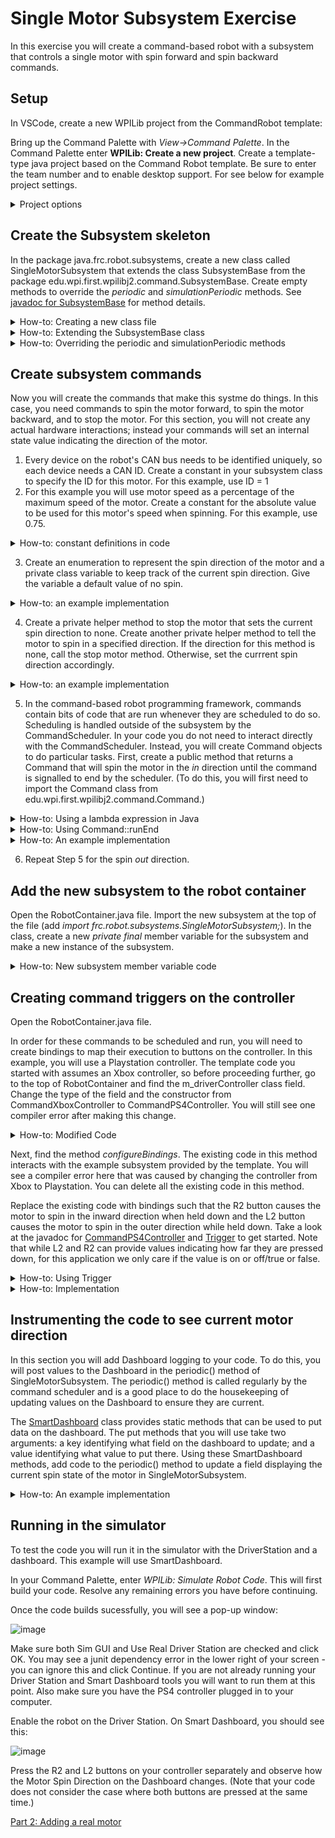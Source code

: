 # Single Motor Subsystem Exercise

In this exercise you will create a command-based robot with a subsystem that controls a single motor with spin forward and spin backward commands.

## Setup 
In VSCode, create a new WPILib project from the CommandRobot template:

Bring up the Command Palette with *View->Command Palette*. In the Command Palette enter **WPILib: Create a new project**. Create a template-type java project based on the Command Robot template. Be sure to enter the team number and to enable desktop support. For see below for example project settings.
<details>
<summary>Project options</summary>

![image](https://github.com/jlpistole/SimpleCmdBasedTraining/assets/88595898/9fffbf36-8340-48ae-a66e-117743fd2761)

</details>

## Create the Subsystem skeleton

In the package java.frc.robot.subsystems, create a new class called SingleMotorSubsystem that extends the class SubsystemBase from the package edu.wpi.first.wpilibj2.command.SubsystemBase. Create empty methods to override the *periodic* and *simulationPeriodic* methods. See [javadoc for SubsystemBase](https://github.wpilib.org/allwpilib/docs/release/java/edu/wpi/first/wpilibj2/command/SubsystemBase.html) for method details.

<details>
  <summary>How-to: Creating a new class file</summary>

  Choose New File... from the menu below:
  
![image](https://github.com/jlpistole/SimpleCmdBasedTraining/assets/88595898/de6e411c-591d-4659-b565-294aa6b25d5c)

Enter SingleMotorSubsystem.java in the dialog box.

</details>

<details>
  <summary>How-to: Extending the SubsystemBase class</summary>

  Add *extends SubsystemBase* after *public Class SingleMotorSubsystem*. At the top of the java file below the package declaration, import the SubsystemBase class using *import edu.wpi.first.wpilibj2.command.SubsystemBase*;. Your project and java file should look like this:

  ![image](https://github.com/jlpistole/SimpleCmdBasedTraining/assets/88595898/953a0812-d606-4464-86c6-eef23256e5f1)

</details>

<details>
  <summary>How-to: Overriding the periodic and simulationPeriodic methods</summary>

  Visit the ExampleSubsystem.java file and scroll to the bottom to see an example. You can copy these methods directly from ExampleSubsystem.java into your new subsystem class:

  ![image](https://github.com/jlpistole/SimpleCmdBasedTraining/assets/88595898/6344d3c1-1ce9-424c-afa5-e2380f69b27b)

</details>

## Create subsystem commands

Now you will create the commands that make this systme do things. In this case, you need commands to spin the motor forward, to spin the motor backward, and to stop the motor. For this section, you will not create any actual hardware interactions; instead your commands will set an internal state value indicating the direction of the motor.

1. Every device on the robot's CAN bus needs to be identified uniquely, so each device needs a CAN ID. Create a constant in your subsystem class to specify the ID for this motor. For this example, use ID = 1
2. For this example you will use motor speed as a percentage of the maximum speed of the motor. Create a constant for the absolute value to be used for this motor's speed when spinning. For this example, use 0.75.

<details>
  <summary>How-to: constant definitions in code</summary>

  ![image](https://github.com/jlpistole/SimpleCmdBasedTraining/assets/88595898/771714e3-5123-48c1-86d5-e727c553f1fd)

</details>

3. Create an enumeration to represent the spin direction of the motor and a private class variable to keep track of the current spin direction. Give the variable a default value of no spin.

<details>
  <summary>How-to: an example implementation</summary>

  ```
  enum SpinDirection {
        SpinInDir,
        SpinOutDir,
        SpinNone
  }

  private SpinDirection currentDirection = SpinDirection.SpinNone;
  ```

</details>

4. Create a private helper method to stop the motor that sets the current spin direction to none. Create another private helper method to tell the motor to spin in a specified direction. If the direction for this method is none, call the stop motor method. Otherwise, set the currrent spin direction accordingly.

<details>
  <summary>How-to: an example implementation</summary>

```
private void stopMotor() {
  this.currentDirection = SpinDirection.SpinNone;
}

private void spinMotor(SpinDirection direction) {
  switch (direction) {
    case SpinNone:
      stopMotor();
      break;
    case SpinInDir:
      this.currentDirection = SpinDirection.SpinInDir;
      break;
    case SpinOutDir:
      this.currentDirection = SpinDirection.SpinOutDir;
      break;
  }
}
```
  
</details>

5. In the command-based robot programming framework, commands contain bits of code that are run whenever they are scheduled to do so. Scheduling is handled outside of the subsystem by the CommandScheduler. In your code you do not need to interact directly with the CommandScheduler. Instead, you will create Command objects to do particular tasks. First, create a public method that returns a Command that will spin the motor in the *in* direction until the command is signalled to end by the scheduler. (To do this, you will first need to import the Command class from edu.wpi.first.wpilibj2.command.Command.)  

<details>
  <summary>How-to: Using a lambda expression in Java</summary>

  You will define the "bits of code" that go into a command using [lambda expressions](https://www.w3schools.com/java/java_lambda.asp). For this case, you will use lambda expressions that look like this:

  ```
  () -> { // code to be executed goes here }
  ```

  This expression means that when the code is executed, no arguments will be passed in, hence the () on the left hand side. When the lambda expression is executed at the time the scheduled command runs, the code contained inside the curly braces will run. 
  
</details>

<details>
  <summary>How-to: Using Command::runEnd</summary>

  To create a command that will spin the motor until the scheduler tells it to stop, you need to use this command that your subsystem inherits from its base class:
  
  ```
Command runEnd​(Runnable run, Runnable end)
```

You will pass in lambda expressions for the arguments run and end. The run expression should contain code that will spin the motor in. The end expression should contain code that will stop the motor. 

</details>

<details>
  <summary>How-to: An example implementation</summary>

```
public Command spinIn() {
  return this.runEnd(() -> { this.spinMotor(SpinDirection.SpinInDir);},
    () -> { this._stopMotor();});
}
```

Note: Don't forget to include the semicolons at the end of the line of code inside the right hand side of your lambda expressions!
  
</details>

6. Repeat Step 5 for the spin *out* direction.

## Add the new subsystem to the robot container

Open the RobotContainer.java file. Import the new subsystem at the top of the file (add *import frc.robot.subsystems.SingleMotorSubsystem;*). In the class, create a new *private final* member variable for the subsystem and make a new instance of the subsystem.

<details>
  <summary>How-to: New subsystem member variable code</summary>

  ```
  private final SingleMotorSubsystem m_singleMotorSubsystem = new SingleMotorSubsystem();
  ```
</details>

## Creating command triggers on the controller

Open the RobotContainer.java file.

In order for these commands to be scheduled and run, you will need to create bindings to map their execution to buttons on the controller. In this example, you will use a Playstation controller. The template code you started with assumes an Xbox controller, so before proceeding further, go to the top of RobotContainer and find the m_driverController class field.  Change the type of the field and the constructor from CommandXboxController to CommandPS4Controller. You will still see one compiler error after making this change.

<details>
  <summary>How-to: Modified Code</summary>

```
private final CommandPS4Controller m_driverController =
      new CommandPS4Controller(OperatorConstants.kDriverControllerPort);
```

</details>

Next, find the method *configureBindings*. The existing code in this method interacts with the example subsystem provided by the template. You will see a compiler error here that was caused by changing the controller from Xbox to Playstation. You can delete all the existing code in this method.

Replace the existing code with bindings such that the R2 button causes the motor to spin in the inward direction when held down and the L2 button causes the motor to spin in the outer direction while held down. Take a look at the javadoc for [CommandPS4Controller](https://github.wpilib.org/allwpilib/docs/release/java/edu/wpi/first/wpilibj2/command/button/CommandPS4Controller.html) and [Trigger](https://github.wpilib.org/allwpilib/docs/release/java/edu/wpi/first/wpilibj2/command/button/Trigger.html) to get started. Note that while L2 and R2 can provide values indicating how far they are pressed down, for this application we only care if the value is on or off/true or false.

<details>
  <summary>How-to: Using Trigger</summary>

  The controller class provides methods that let you retrieve a Trigger for a controller button you want to bind to. For example, you can retrieve a Trigger object for the R2 button using the following:

  ```
  m_driverController.R2()
  ```

  Using the trigger, you can bind commands to be executed using various different semantics. In this case, you want a command that will run as long as the button is held down (value is true), and stop when it is no longer held down.
</details>

<details>
  <summary> How-to: Implementation</summary>

  ```
private void configureBindings() {
    m_driverController.R2().whileTrue(m_singleMotorSubsystem.spinIn());
    m_driverController.L2().whileTrue(m_singleMotorSubsystem.spinOut());
}
```
</details>

## Instrumenting the code to see current motor direction

In this section you will add Dashboard logging to your code. To do this, you will post values to the Dashboard in the periodic() method of SingleMotorSubsystem. The periodic() method is called regularly by the command scheduler and is a good place to do the housekeeping of updating values on the Dashboard to ensure they are current.

The [SmartDashboard](https://github.wpilib.org/allwpilib/docs/release/java/edu/wpi/first/wpilibj/smartdashboard/SmartDashboard.html) class provides static methods that can be used to put data on the dashboard. The put methods that you will use take two arguments: a key identifying what field on the dashboard to update; and a value identifying what value to put there. Using these SmartDashboard methods, add code to the periodic() method to update a field displaying the current spin state of the motor in SingleMotorSubsystem.

<details>
  <summary>How-to: An example implementation</summary>

  ```
   @Override
    public void periodic() {
        // This method will be called once per scheduler run
        SmartDashboard.putString("Motor Spin Direction", currentDirection.toString());
    }
  ```
</details>

## Running in the simulator

To test the code you will run it in the simulator with the DriverStation and a dashboard. This example will use SmartDashboard.

In your Command Palette, enter *WPILib: Simulate Robot Code*. This will first build your code. Resolve any remaining errors you have before continuing.

Once the code builds sucessfully, you will see a pop-up window:

![image](https://github.com/jlpistole/SimpleCmdBasedTraining/assets/88595898/54b2cdbb-960d-465f-8316-b2ad607ac584)

Make sure both Sim GUI and Use Real Driver Station are checked and click OK. You may see a junit dependency error in the lower right of your screen - you can ignore this and click Continue. If you are not already running your Driver Station and Smart Dashboard tools you will want to run them at this point. Also make sure you have the PS4 controller plugged in to your computer.

Enable the robot on the Driver Station. On Smart Dashboard, you should see this:

![image](https://github.com/jlpistole/SimpleCmdBasedTraining/assets/88595898/981643d1-8821-477c-ac49-114b79a89da4)

Press the R2 and L2 buttons on your controller separately and observe how the Motor Spin Direction on the Dashboard changes. (Note that your code does not consider the case where both buttons are pressed at the same time.)

[Part 2: Adding a real motor](SingleMotorSubsystem2.md)
